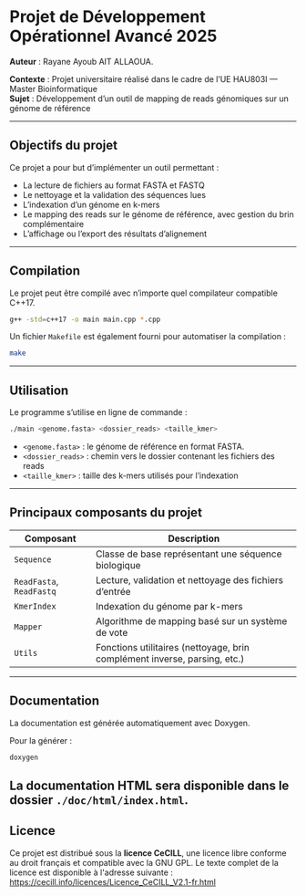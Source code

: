 # Projet de Développement Opérationnel Avancé 2025

**Auteur** : Rayane Ayoub AIT ALLAOUA.

**Contexte** : Projet universitaire réalisé dans le cadre de l’UE HAU803I — Master Bioinformatique  
**Sujet** : Développement d’un outil de mapping de reads génomiques sur un génome de référence

---

## Objectifs du projet

Ce projet a pour but d’implémenter un outil permettant :

- La lecture de fichiers au format FASTA et FASTQ
- Le nettoyage et la validation des séquences lues
- L’indexation d’un génome en k-mers
- Le mapping des reads sur le génome de référence, avec gestion du brin complémentaire
- L’affichage ou l’export des résultats d’alignement

---

## Compilation

Le projet peut être compilé avec n’importe quel compilateur compatible C++17.

```bash
g++ -std=c++17 -o main main.cpp *.cpp
```

Un fichier `Makefile` est également fourni pour automatiser la compilation :

```bash
make
```

---

## Utilisation

Le programme s’utilise en ligne de commande :

```bash
./main <genome.fasta> <dossier_reads> <taille_kmer>
```

- `<genome.fasta>` : le génome de référence en format FASTA.
- `<dossier_reads>` : chemin vers le dossier contenant les fichiers des reads
- `<taille_kmer>` : taille des k-mers utilisés pour l’indexation

---

## Principaux composants du projet

| Composant        | Description                                                               |
|------------------|---------------------------------------------------------------------------|
| `Sequence`       | Classe de base représentant une séquence biologique                       |
| `ReadFasta`, `ReadFastq` | Lecture, validation et nettoyage des fichiers d’entrée                    |
| `KmerIndex`      | Indexation du génome par k-mers                                           |
| `Mapper`         | Algorithme de mapping basé sur un système de vote                         |
| `Utils`          | Fonctions utilitaires (nettoyage, brin complément inverse, parsing, etc.) |

---

## Documentation

La documentation est générée automatiquement avec Doxygen.

Pour la générer :

```bash
doxygen
```

La documentation HTML sera disponible dans le dossier `./doc/html/index.html`.
---

## Licence

Ce projet est distribué sous la **licence CeCILL**, une licence libre conforme au droit français et compatible avec la GNU GPL.
Le texte complet de la licence est disponible à l'adresse suivante :  
<https://cecill.info/licences/Licence_CeCILL_V2.1-fr.html>